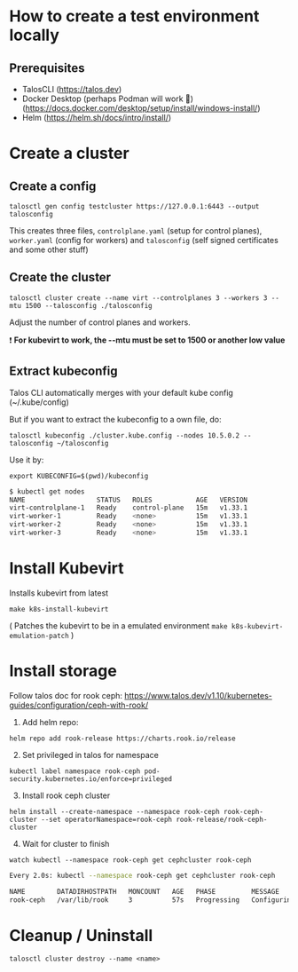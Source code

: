 # How to create a test environment locally

## Prerequisites

- TalosCLI (https://talos.dev)
- Docker Desktop (perhaps Podman will work :thinking:) (https://docs.docker.com/desktop/setup/install/windows-install/)
- Helm (https://helm.sh/docs/intro/install/)

# Create a cluster

## Create a config

`talosctl gen config testcluster https://127.0.0.1:6443 --output talosconfig`

This creates three files, `controlplane.yaml` (setup for control planes), `worker.yaml` (config for workers) and `talosconfig` (self signed certificates and some other stuff)

## Create the cluster

`talosctl cluster create --name virt --controlplanes 3 --workers 3 --mtu 1500 --talosconfig ./talosconfig`

Adjust the number of control planes and workers.

:exclamation: **For kubevirt to work, the --mtu must be set to 1500 or another low value**

## Extract kubeconfig

Talos CLI automatically merges with your default kube config (~/.kube/config)

But if you want to extract the kubeconfig to a own file, do:

`talosctl kubeconfig ./cluster.kube.config --nodes 10.5.0.2 --talosconfig ~/talosconfig`

Use it by:

`export KUBECONFIG=$(pwd)/kubeconfig`

```bash
$ kubectl get nodes
NAME                  STATUS   ROLES           AGE   VERSION
virt-controlplane-1   Ready    control-plane   15m   v1.33.1
virt-worker-1         Ready    <none>          15m   v1.33.1
virt-worker-2         Ready    <none>          15m   v1.33.1
virt-worker-3         Ready    <none>          15m   v1.33.1
```

# Install Kubevirt

Installs kubevirt from latest

`make k8s-install-kubevirt`

(
Patches the kubevirt to be in a emulated environment
`make k8s-kubevirt-emulation-patch`
)

# Install storage

Follow talos doc for rook ceph: https://www.talos.dev/v1.10/kubernetes-guides/configuration/ceph-with-rook/

1. Add helm repo:

`helm repo add rook-release https://charts.rook.io/release`

2. Set privileged in talos for namespace

`kubectl label namespace rook-ceph pod-security.kubernetes.io/enforce=privileged`

3. Install rook ceph cluster

`helm install --create-namespace --namespace rook-ceph rook-ceph-cluster --set operatorNamespace=rook-ceph rook-release/rook-ceph-cluster`

4. Wait for cluster to finish

`watch kubectl --namespace rook-ceph get cephcluster rook-ceph`

```bash
Every 2.0s: kubectl --namespace rook-ceph get cephcluster rook-ceph

NAME        DATADIRHOSTPATH   MONCOUNT   AGE   PHASE         MESSAGE                 HEALTH   EXTERNAL
rook-ceph   /var/lib/rook     3          57s   Progressing   Configuring Ceph Mons
```

# Cleanup / Uninstall

`talosctl cluster destroy --name <name>`
